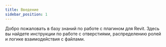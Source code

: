```yaml
---
title: Введение
sidebar_position: 1
---
```


Добро пожаловать в базу знаний по работе с плагином для Revit. Здесь вы найдете инструкции по работе с отверстиями, распределению ролей и логике взаимодействия с файлами.